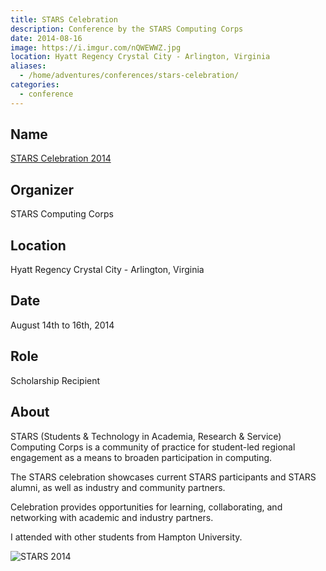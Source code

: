 ```yaml
---
title: STARS Celebration
description: Conference by the STARS Computing Corps
date: 2014-08-16
image: https://i.imgur.com/nQWEWWZ.jpg
location: Hyatt Regency Crystal City - Arlington, Virginia
aliases:
  - /home/adventures/conferences/stars-celebration/
categories:
  - conference
---
```


## Name

[STARS Celebration 2014](https://www.starscelebration.org/2014/)

## Organizer

STARS Computing Corps

## Location

Hyatt Regency Crystal City - Arlington, Virginia

## Date

August 14th to 16th, 2014

## Role

Scholarship Recipient

## About

STARS (Students & Technology in Academia, Research & Service) Computing Corps is a community of practice for student-led regional engagement as a means to broaden participation in computing.

The STARS celebration showcases current STARS participants and STARS alumni, as well as industry and community partners.

Celebration provides opportunities for learning, collaborating, and networking with academic and industry partners.

I attended with other students from Hampton University.

![STARS 2014](https://i.imgur.com/VLWjSEl.jpg)
